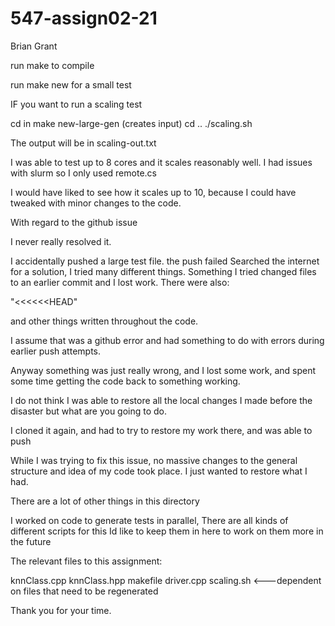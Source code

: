 # 547-assign02-21
Brian Grant

run make to compile

run make new for a small test

IF you want to run a scaling test

cd in
make new-large-gen         (creates input)
cd ..
./scaling.sh

The output will be in scaling-out.txt


I was able to test up to 8 cores and it scales reasonably well.
I had issues with slurm so I only used remote.cs

I would have liked to see how it scales up to 10, because I could have
tweaked with minor changes to the code.

With regard to the github issue

I never really resolved it.

I accidentally pushed a large test file.
the push failed
Searched the internet for a solution, I tried many different things.
Something I tried changed files to an earlier commit and I lost work.
There were also:

"<<<<<<HEAD"

and other things written throughout the code.

I assume that was a github error and had something to do with errors
during earlier push attempts.

Anyway something was just really wrong, and I lost some work, and spent some
time getting the code back to something working.

I do not think I was able to restore all the local changes I made before 
the disaster but what are you going to do.

I cloned it again, and had to try to restore my work there, and was able to push

While I was trying to fix this issue, no massive changes to the general
structure and idea of my code took place. I just wanted to restore what I had.





There are a lot of other things in this directory

I worked on code to generate tests in parallel,
There are all kinds of different scripts for this
Id like to keep them in here to work on them more in the future

The relevant files to this assignment:

knnClass.cpp
knnClass.hpp
makefile
driver.cpp
scaling.sh   <---dependent on files that need to be regenerated


Thank you for your time.


